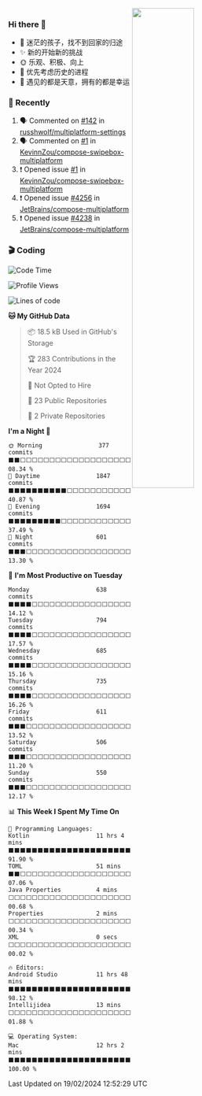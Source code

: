 <picture>
    <source media="(prefers-color-scheme: dark)" srcset="https://github-readme-stats-ouuan.vercel.app/api?username=lizhongyue248&theme=dark&show_icons=true">
    <img align="right" width="50%" src="https://github-readme-stats-ouuan.vercel.app/api?username=lizhongyue248&show_icons=true">
</picture>

### Hi there 👋

- 🌱 迷茫的孩子，找不到回家的归途
- ✨ 新的开始新的挑战
- 🌞 乐观、积极、向上
- 📯 优先考虑历史的进程
- 🌷 遇见的都是天意，拥有的都是幸运


<!--
**lizhongyue248/lizhongyue248** is a ✨ _special_ ✨ repository because its `README.md` (this file) appears on your GitHub profile.

Here are some ideas to get you started:

- 🔭 I’m currently working on ...
- 🌱 I’m currently learning ...
- 👯 I’m looking to collaborate on ...
- 🤔 I’m looking for help with ...
- 💬 Ask me about ...
- 📫 How to reach me: ...
- 😄 Pronouns: ...
- ⚡ Fun fact: ...
-->

### 🚀 Recently

<!--START_SECTION:activity-->
1. 🗣 Commented on [#142](https://github.com/russhwolf/multiplatform-settings/issues/142#issuecomment-1951344970) in [russhwolf/multiplatform-settings](https://github.com/russhwolf/multiplatform-settings)
2. 🗣 Commented on [#1](https://github.com/KevinnZou/compose-swipebox-multiplatform/issues/1#issuecomment-1949681155) in [KevinnZou/compose-swipebox-multiplatform](https://github.com/KevinnZou/compose-swipebox-multiplatform)
3. ❗ Opened issue [#1](https://github.com/KevinnZou/compose-swipebox-multiplatform/issues/1) in [KevinnZou/compose-swipebox-multiplatform](https://github.com/KevinnZou/compose-swipebox-multiplatform)
4. ❗ Opened issue [#4256](https://github.com/JetBrains/compose-multiplatform/issues/4256) in [JetBrains/compose-multiplatform](https://github.com/JetBrains/compose-multiplatform)
5. ❗ Opened issue [#4238](https://github.com/JetBrains/compose-multiplatform/issues/4238) in [JetBrains/compose-multiplatform](https://github.com/JetBrains/compose-multiplatform)
<!--END_SECTION:activity-->

### 🎬 Coding

<!--START_SECTION:waka-->
![Code Time](http://img.shields.io/badge/Code%20Time-23%20hrs%2030%20mins-blue)

![Profile Views](http://img.shields.io/badge/Profile%20Views-82-blue)

![Lines of code](https://img.shields.io/badge/From%20Hello%20World%20I%27ve%20Written-4.1%20million%20lines%20of%20code-blue)

**🐱 My GitHub Data** 

> 📦 18.5 kB Used in GitHub's Storage 
 > 
> 🏆 283 Contributions in the Year 2024
 > 
> 🚫 Not Opted to Hire
 > 
> 📜 23 Public Repositories 
 > 
> 🔑 2 Private Repositories 
 > 
**I'm a Night 🦉** 

```text
🌞 Morning                377 commits         ⬛⬛⬜⬜⬜⬜⬜⬜⬜⬜⬜⬜⬜⬜⬜⬜⬜⬜⬜⬜⬜⬜⬜⬜⬜   08.34 % 
🌆 Daytime                1847 commits        ⬛⬛⬛⬛⬛⬛⬛⬛⬛⬛⬜⬜⬜⬜⬜⬜⬜⬜⬜⬜⬜⬜⬜⬜⬜   40.87 % 
🌃 Evening                1694 commits        ⬛⬛⬛⬛⬛⬛⬛⬛⬛⬜⬜⬜⬜⬜⬜⬜⬜⬜⬜⬜⬜⬜⬜⬜⬜   37.49 % 
🌙 Night                  601 commits         ⬛⬛⬛⬜⬜⬜⬜⬜⬜⬜⬜⬜⬜⬜⬜⬜⬜⬜⬜⬜⬜⬜⬜⬜⬜   13.30 % 
```
📅 **I'm Most Productive on Tuesday** 

```text
Monday                   638 commits         ⬛⬛⬛⬛⬜⬜⬜⬜⬜⬜⬜⬜⬜⬜⬜⬜⬜⬜⬜⬜⬜⬜⬜⬜⬜   14.12 % 
Tuesday                  794 commits         ⬛⬛⬛⬛⬜⬜⬜⬜⬜⬜⬜⬜⬜⬜⬜⬜⬜⬜⬜⬜⬜⬜⬜⬜⬜   17.57 % 
Wednesday                685 commits         ⬛⬛⬛⬛⬜⬜⬜⬜⬜⬜⬜⬜⬜⬜⬜⬜⬜⬜⬜⬜⬜⬜⬜⬜⬜   15.16 % 
Thursday                 735 commits         ⬛⬛⬛⬛⬜⬜⬜⬜⬜⬜⬜⬜⬜⬜⬜⬜⬜⬜⬜⬜⬜⬜⬜⬜⬜   16.26 % 
Friday                   611 commits         ⬛⬛⬛⬜⬜⬜⬜⬜⬜⬜⬜⬜⬜⬜⬜⬜⬜⬜⬜⬜⬜⬜⬜⬜⬜   13.52 % 
Saturday                 506 commits         ⬛⬛⬛⬜⬜⬜⬜⬜⬜⬜⬜⬜⬜⬜⬜⬜⬜⬜⬜⬜⬜⬜⬜⬜⬜   11.20 % 
Sunday                   550 commits         ⬛⬛⬛⬜⬜⬜⬜⬜⬜⬜⬜⬜⬜⬜⬜⬜⬜⬜⬜⬜⬜⬜⬜⬜⬜   12.17 % 
```


📊 **This Week I Spent My Time On** 

```text
💬 Programming Languages: 
Kotlin                   11 hrs 4 mins       ⬛⬛⬛⬛⬛⬛⬛⬛⬛⬛⬛⬛⬛⬛⬛⬛⬛⬛⬛⬛⬛⬛⬛⬜⬜   91.90 % 
TOML                     51 mins             ⬛⬛⬜⬜⬜⬜⬜⬜⬜⬜⬜⬜⬜⬜⬜⬜⬜⬜⬜⬜⬜⬜⬜⬜⬜   07.06 % 
Java Properties          4 mins              ⬜⬜⬜⬜⬜⬜⬜⬜⬜⬜⬜⬜⬜⬜⬜⬜⬜⬜⬜⬜⬜⬜⬜⬜⬜   00.68 % 
Properties               2 mins              ⬜⬜⬜⬜⬜⬜⬜⬜⬜⬜⬜⬜⬜⬜⬜⬜⬜⬜⬜⬜⬜⬜⬜⬜⬜   00.34 % 
XML                      0 secs              ⬜⬜⬜⬜⬜⬜⬜⬜⬜⬜⬜⬜⬜⬜⬜⬜⬜⬜⬜⬜⬜⬜⬜⬜⬜   00.02 % 

🔥 Editors: 
Android Studio           11 hrs 48 mins      ⬛⬛⬛⬛⬛⬛⬛⬛⬛⬛⬛⬛⬛⬛⬛⬛⬛⬛⬛⬛⬛⬛⬛⬛⬛   98.12 % 
Intellijidea             13 mins             ⬜⬜⬜⬜⬜⬜⬜⬜⬜⬜⬜⬜⬜⬜⬜⬜⬜⬜⬜⬜⬜⬜⬜⬜⬜   01.88 % 

💻 Operating System: 
Mac                      12 hrs 2 mins       ⬛⬛⬛⬛⬛⬛⬛⬛⬛⬛⬛⬛⬛⬛⬛⬛⬛⬛⬛⬛⬛⬛⬛⬛⬛   100.00 % 
```


 Last Updated on 19/02/2024 12:52:29 UTC
<!--END_SECTION:waka-->
